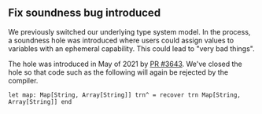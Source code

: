 ## Fix soundness bug introduced

We previously switched our underlying type system model. In the process, a
soundness hole was introduced where users could assign values to variables with
an ephemeral capability. This could lead to "very bad things".

The hole was introduced in May of 2021 by [PR #3643](https://github.com/ponylang/ponyc/pull/3643). We've closed the hole so that code such as the following will again be rejected by the compiler.

```pony
let map: Map[String, Array[String]] trn^ = recover trn Map[String, Array[String]] end
```

